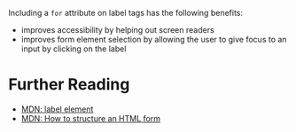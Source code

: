 Including a `for` attribute on label tags has the following benefits:

* improves accessibility by helping out screen readers
* improves form element selection by allowing the user to give focus
to an input by clicking on the label

# Further Reading

* [MDN: label element](https://developer.mozilla.org/en-US/docs/Web/HTML/Element/label)
* [MDN: How to structure an HTML form](https://developer.mozilla.org/en-US/docs/Web/Guide/HTML/Forms/How_to_structure_an_HTML_form)
